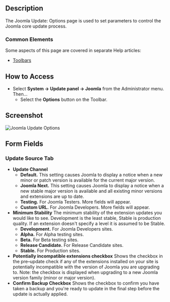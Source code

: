 <!-- Filename: Help4.x:Joomla_Update:_Options / Display title: Joomla Update: Options -->

## Description

The Joomla Update: Options page is used to set parameters to control the 
Joomla core update process.

### Common Elements

Some aspects of this page are covered in separate Help
articles:

* [Toolbars](jdocmanual?article=help/common-elements/toolbars)

## How to Access

- Select **System → Update panel → Joomla** from the
  Administrator menu. Then...
  - Select the **Options** button on the Toolbar.

## Screenshot

![Joomla Update Options](../../../en/images/joomla-update/joomla-update-options.png)

## Form Fields

### Update Source Tab

- **Update Channel**
  - **Default.** This setting causes Joomla to display a notice when a new 
  minor or patch version is available for the current major version. 
  - **Joomla Next.** This setting causes Joomla to display a notice when a 
  new stable major version is available and all existing minor versions and
  extensions are up to date.
  - **Testing.** For Joomla Testers. More fields will appear.
  - **Custom URL.** For Joomla Developers. More fields will appear.
- **Minimum Stability** The minimum stability of the extension updates
  you would like to see. Development is the least stable, Stable is
  production quality. If an extension doesn't specify a level it is
  assumed to be Stable.
  - **Development.** For Joomla Developers sites.
  - **Alpha.** For Alpha testing sites.
  - **Beta.** For Beta testing sites.
  - **Release Candidate.** For Release Candidate sites.
  - **Stable.** For Production sites.
- **Potentially incompatible extensions checkbox** Shows the checkbox in the 
  pre–update check if any of the extensions installed on your site is 
  potentially incompatible with the version of Joomla you are upgrading to. 
  Note: the checkbox is displayed when upgrading to a new Joomla version 
  family (minor or major version).
- **Confirm Backup Checkbox**  Shows the checkbox to confirm you have taken 
  a backup and you're ready to update in the final step before the update is 
  actually applied. 
